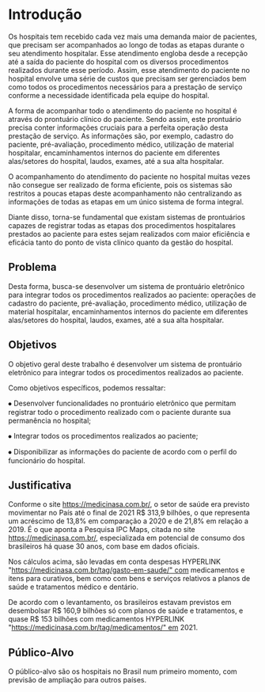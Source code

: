 # Introdução

Os hospitais tem recebido cada vez mais uma demanda maior de pacientes, que precisam ser acompanhados ao longo de todas as etapas durante o seu atendimento hospitalar. Esse atendimento engloba desde a recepção até a saída do paciente do hospital com os diversos procedimentos realizados durante esse período. Assim, esse atendimento do paciente no hospital envolve uma série de custos que precisam ser gerenciados bem como todos os procedimentos necessários para a prestação de serviço conforme a necessidade identificada pela equipe do hospital.

A forma de acompanhar todo o atendimento do paciente no hospital é através do prontuário clínico do paciente. Sendo assim, este prontuário precisa conter informações cruciais para a perfeita operação desta prestação de serviço. As informações são, por exemplo, cadastro do paciente, pré-avaliação, procedimento médico, utilização de material hospitalar, encaminhamentos internos do paciente em diferentes alas/setores do hospital, laudos, exames, até a sua alta hospitalar.

O acompanhamento do atendimento do paciente no hospital muitas vezes não consegue ser realizado de forma eficiente, pois os sistemas são restritos a poucas etapas deste acompanhamento não centralizando as informações de todas as etapas em um único sistema de forma integral.

Diante disso, torna-se fundamental que existam sistemas de prontuários capazes de registrar todas as etapas dos procedimentos hospitalares prestados ao paciente para estes sejam realizados com maior eficiência e eficácia tanto do ponto de vista clínico quanto da gestão do hospital.


## Problema
Desta forma, busca-se desenvolver um sistema de prontuário eletrônico para integrar todos os procedimentos realizados ao paciente: operações de cadastro do paciente, pré-avaliação, procedimento médico, utilização de material hospitalar, encaminhamentos internos do paciente em diferentes alas/setores do hospital, laudos, exames, até a sua alta hospitalar. 

## Objetivos
O objetivo geral deste trabalho é desenvolver um sistema de prontuário eletrônico para integrar todos os procedimentos realizados ao paciente.

Como objetivos específicos, podemos ressaltar:

⦁	Desenvolver funcionalidades no prontuário eletrônico que permitam registrar todo o procedimento realizado com o paciente durante sua permanência no hospital;

⦁	Integrar todos os procedimentos realizados ao paciente;

⦁	Disponibilizar as informações do paciente de acordo com o perfil do funcionário do hospital.

## Justificativa

Conforme o site https://medicinasa.com.br/, o setor de saúde era previsto movimentar no País até o final de 2021 R$ 313,9 bilhões, o que representa um acréscimo de 13,8% em comparação a 2020 e de 21,8% em relação a 2019. É o que aponta a Pesquisa IPC Maps, citada no site https://medicinasa.com.br/, especializada em potencial de consumo dos brasileiros há quase 30 anos, com base em dados oficiais.

Nos cálculos acima, são levadas em conta despesas HYPERLINK "https://medicinasa.com.br/tag/gasto-em-saude/" com medicamentos e itens para curativos, bem como com bens e serviços relativos a planos de saúde e tratamentos médico e dentário.

De acordo com o levantamento, os brasileiros estavam previstos em desembolsar R$ 160,9 bilhões só com planos de saúde e tratamentos, e quase R$ 153 bilhões com medicamentos HYPERLINK "https://medicinasa.com.br/tag/medicamentos/" em 2021.

## Público-Alvo

O público-alvo são os hospitais no Brasil num primeiro momento, com previsão de ampliação para outros países.
